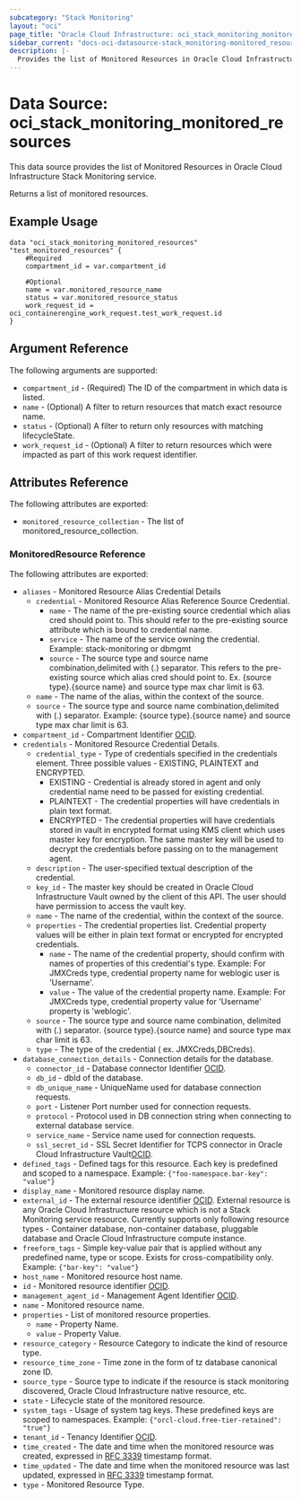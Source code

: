 ```yaml
---
subcategory: "Stack Monitoring"
layout: "oci"
page_title: "Oracle Cloud Infrastructure: oci_stack_monitoring_monitored_resources"
sidebar_current: "docs-oci-datasource-stack_monitoring-monitored_resources"
description: |-
  Provides the list of Monitored Resources in Oracle Cloud Infrastructure Stack Monitoring service
---
```


# Data Source: oci_stack_monitoring_monitored_resources
This data source provides the list of Monitored Resources in Oracle Cloud Infrastructure Stack Monitoring service.

Returns a list of monitored resources.

## Example Usage

```hcl
data "oci_stack_monitoring_monitored_resources" "test_monitored_resources" {
	#Required
	compartment_id = var.compartment_id

	#Optional
	name = var.monitored_resource_name
	status = var.monitored_resource_status
	work_request_id = oci_containerengine_work_request.test_work_request.id
}
```

## Argument Reference

The following arguments are supported:

* `compartment_id` - (Required) The ID of the compartment in which data is listed.
* `name` - (Optional) A filter to return resources that match exact resource name.
* `status` - (Optional) A filter to return only resources with matching lifecycleState.
* `work_request_id` - (Optional) A filter to return resources which were impacted as part of this work request identifier.


## Attributes Reference

The following attributes are exported:

* `monitored_resource_collection` - The list of monitored_resource_collection.

### MonitoredResource Reference

The following attributes are exported:

* `aliases` - Monitored Resource Alias Credential Details
	* `credential` - Monitored Resource Alias Reference Source Credential. 
		* `name` - The name of the pre-existing source credential which alias cred should point to. This should refer to the pre-existing source attribute which is bound to credential name. 
		* `service` - The name of the service owning the credential.  Example: stack-monitoring or dbmgmt 
		* `source` - The source type and source name combination,delimited with (.) separator. This refers to the pre-existing source which alias cred should point to. Ex. {source type}.{source name} and source type max char limit is 63. 
	* `name` - The name of the alias, within the context of the source.
	* `source` - The source type and source name combination,delimited with (.) separator. Example: {source type}.{source name} and source type max char limit is 63. 
* `compartment_id` - Compartment Identifier [OCID](https://docs.cloud.oracle.com/iaas/Content/General/Concepts/identifiers.htm). 
* `credentials` - Monitored Resource Credential Details. 
	* `credential_type` - Type of credentials specified in the credentials element. Three possible values - EXISTING, PLAINTEXT and ENCRYPTED.
		* EXISTING  - Credential is already stored in agent and only credential name need to be passed for existing credential.
		* PLAINTEXT - The credential properties will have credentials in plain text format.
		* ENCRYPTED - The credential properties will have credentials stored in vault in encrypted format using KMS client which uses master key for encryption. The same master key will be used to decrypt the credentials before passing on to the management agent. 
	* `description` - The user-specified textual description of the credential.
	* `key_id` - The master key should be created in Oracle Cloud Infrastructure Vault owned by the client of this API.  The user should have permission to access the vault key. 
	* `name` - The name of the credential, within the context of the source.
	* `properties` - The credential properties list. Credential property values will be either  in plain text format or encrypted for encrypted credentials. 
		* `name` - The name of the credential property, should confirm with names of properties of this credential's type.  Example: For JMXCreds type, credential property name for weblogic user is 'Username'. 
		* `value` - The value of the credential property name. Example: For JMXCreds type, credential property value for 'Username' property is 'weblogic'. 
	* `source` - The source type and source name combination, delimited with (.) separator. {source type}.{source name} and source type max char limit is 63. 
	* `type` - The type of the credential ( ex. JMXCreds,DBCreds).
* `database_connection_details` - Connection details for the database. 
	* `connector_id` - Database connector Identifier [OCID](https://docs.cloud.oracle.com/iaas/Content/General/Concepts/identifiers.htm). 
	* `db_id` - dbId of the database. 
	* `db_unique_name` - UniqueName used for database connection requests.
	* `port` - Listener Port number used for connection requests.
	* `protocol` - Protocol used in DB connection string when connecting to external database service.
	* `service_name` - Service name used for connection requests.
	* `ssl_secret_id` - SSL Secret Identifier for TCPS connector in Oracle Cloud Infrastructure Vault[OCID](https://docs.cloud.oracle.com/iaas/Content/General/Concepts/identifiers.htm). 
* `defined_tags` - Defined tags for this resource. Each key is predefined and scoped to a namespace. Example: `{"foo-namespace.bar-key": "value"}` 
* `display_name` - Monitored resource display name.
* `external_id` - The external resource identifier [OCID](https://docs.cloud.oracle.com/iaas/Content/General/Concepts/identifiers.htm). External resource is any Oracle Cloud Infrastructure resource which is not a Stack Monitoring service resource. Currently supports only following resource types - Container database, non-container database,  pluggable database and Oracle Cloud Infrastructure compute instance. 
* `freeform_tags` - Simple key-value pair that is applied without any predefined name, type or scope. Exists for cross-compatibility only. Example: `{"bar-key": "value"}` 
* `host_name` - Monitored resource host name.
* `id` - Monitored resource identifier [OCID](https://docs.cloud.oracle.com/iaas/Content/General/Concepts/identifiers.htm). 
* `management_agent_id` - Management Agent Identifier [OCID](https://docs.cloud.oracle.com/iaas/Content/General/Concepts/identifiers.htm).
* `name` - Monitored resource name.
* `properties` - List of monitored resource properties. 
	* `name` - Property Name. 
	* `value` - Property Value. 
* `resource_category` - Resource Category to indicate the kind of resource type. 
* `resource_time_zone` - Time zone in the form of tz database canonical zone ID.
* `source_type` - Source type to indicate if the resource is stack monitoring discovered, Oracle Cloud Infrastructure native resource, etc. 
* `state` - Lifecycle state of the monitored resource.
* `system_tags` - Usage of system tag keys. These predefined keys are scoped to namespaces. Example: `{"orcl-cloud.free-tier-retained": "true"}` 
* `tenant_id` - Tenancy Identifier [OCID](https://docs.cloud.oracle.com/iaas/Content/General/Concepts/identifiers.htm). 
* `time_created` - The date and time when the monitored resource was created, expressed in  [RFC 3339](https://tools.ietf.org/html/rfc3339) timestamp format. 
* `time_updated` - The date and time when the monitored resource was last updated, expressed in [RFC 3339](https://tools.ietf.org/html/rfc3339) timestamp format. 
* `type` - Monitored Resource Type. 

